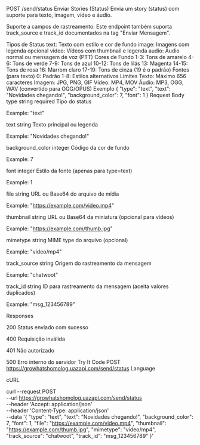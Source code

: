 POST
/send/status
Enviar Stories (Status)
Envia um story (status) com suporte para texto, imagem, vídeo e áudio.

Suporte a campos de rastreamento: Este endpoint também suporta track_source e track_id documentados na tag "Enviar Mensagem".

Tipos de Status
text: Texto com estilo e cor de fundo
image: Imagens com legenda opcional
video: Vídeos com thumbnail e legenda
audio: Áudio normal ou mensagem de voz (PTT)
Cores de Fundo
1-3: Tons de amarelo
4-6: Tons de verde
7-9: Tons de azul
10-12: Tons de lilás
13: Magenta
14-15: Tons de rosa
16: Marrom claro
17-19: Tons de cinza (19 é o padrão)
Fontes (para texto)
0: Padrão
1-8: Estilos alternativos
Limites
Texto: Máximo 656 caracteres
Imagem: JPG, PNG, GIF
Vídeo: MP4, MOV
Áudio: MP3, OGG, WAV (convertido para OGG/OPUS)
Exemplo
{
  "type": "text",
  "text": "Novidades chegando!",
  "background_color": 7,
  "font": 1
}
Request
Body
type
string
required
Tipo do status

Example: "text"

text
string
Texto principal ou legenda

Example: "Novidades chegando!"

background_color
integer
Código da cor de fundo

Example: 7

font
integer
Estilo da fonte (apenas para type=text)

Example: 1

file
string
URL ou Base64 do arquivo de mídia

Example: "https://example.com/video.mp4"

thumbnail
string
URL ou Base64 da miniatura (opcional para vídeos)

Example: "https://example.com/thumb.jpg"

mimetype
string
MIME type do arquivo (opcional)

Example: "video/mp4"

track_source
string
Origem do rastreamento da mensagem

Example: "chatwoot"

track_id
string
ID para rastreamento da mensagem (aceita valores duplicados)

Example: "msg_123456789"

Responses

200
Status enviado com sucesso

400
Requisição inválida

401
Não autorizado

500
Erro interno do servidor
Try It
Code
POST
https://growhatshomolog.uazapi.com/send/status
Language

cURL

curl --request POST \
  --url https://growhatshomolog.uazapi.com/send/status \
  --header 'Accept: application/json' \
  --header 'Content-Type: application/json' \
  --data '{
  "type": "text",
  "text": "Novidades chegando!",
  "background_color": 7,
  "font": 1,
  "file": "https://example.com/video.mp4",
  "thumbnail": "https://example.com/thumb.jpg",
  "mimetype": "video/mp4",
  "track_source": "chatwoot",
  "track_id": "msg_123456789"
}'